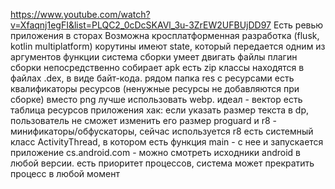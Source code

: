 https://www.youtube.com/watch?v=Xfaqnj1egFI&list=PLQC2_0cDcSKAVl_3u-3ZrEW2UFBUjDD97
Есть ревью приложения в сторах
Возможна кросплатформенная разработка (flusk, kotlin multiplatform)
корутины имеют state, который передается одним из аргументов функции
система сборки умеет двигать файлы
плагин сборки непосредственно собирает
apk есть zip
классы находятся в файлаx .dex, в виде байт-кода.
рядом папка res с ресурсами
есть квалификаторы ресурсов (ненужные ресурсы не добавляются при сборке)
вместо png лучше использовать webp. идеал - вектор
есть таблица ресурсов приложения
хак: если указать размер текста в dp, пользователь не сможет изменить его размер
proguard и r8 - минификаторы/обфускаторы, сейчас используется r8
есть системный класс ActivityThread, в котором есть функция main - с нее и запускается приложение
cs.android.com - можно смотреть исходники android в любой версии.
есть приоритет процессов, система может прекратить процесс в любой момент
